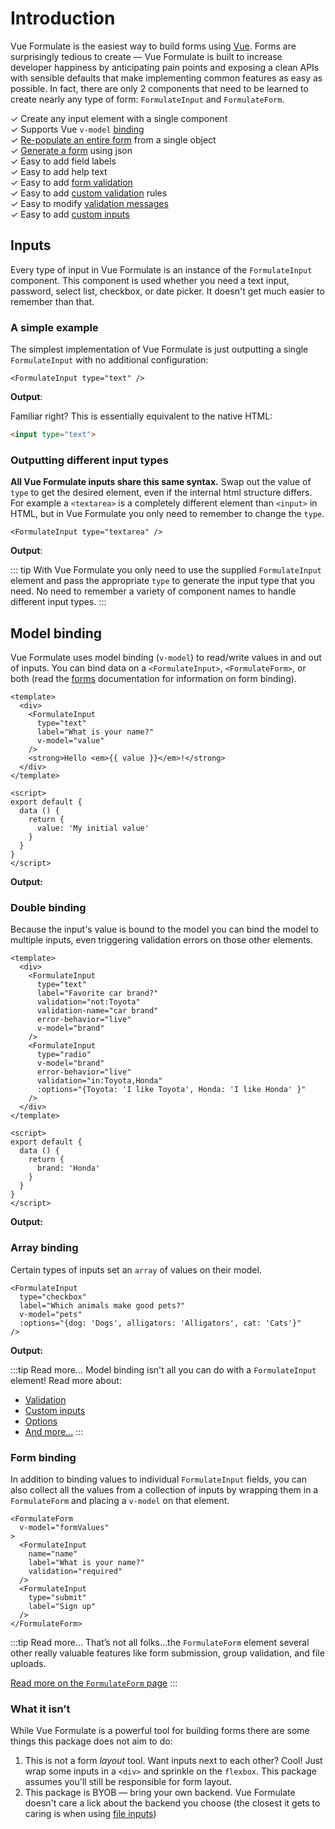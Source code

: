 # Introduction

Vue Formulate is the easiest way to build forms using [Vue](https://vuejs.org/).
Forms are surprisingly tedious to create — Vue Formulate is built to increase
developer happiness by anticipating pain points and exposing a clean APIs with
sensible defaults that make implementing common features as easy as possible.
In fact, there are only 2 components that need to be learned to create nearly
any type of form: `FormulateInput` and `FormulateForm`.

✓ Create any input element with a single component<br>
✓ Supports Vue `v-model` [binding](#model-binding)<br>
✓ [Re-populate an entire form](/guide/forms/#setting-initial-values) from a single object<br>
✓ [Generate a form](/guide/forms/#generating-forms) using json<br>
✓ Easy to add field labels<br>
✓ Easy to add help text<br>
✓ Easy to add [form validation](/guide/validation)<br>
✓ Easy to add [custom validation](/guide/validation/#custom-validation-rules) rules<br>
✓ Easy to modify [validation messages](/guide/validation/#customize-validation-messages)<br>
✓ Easy to add [custom inputs](/guide/custom-inputs)

## Inputs
Every type of input in Vue Formulate is an instance of the `FormulateInput`
component. This component is used whether you need a text input, password,
select list, checkbox, or date picker. It doesn't get much easier
to remember than that.

### A simple example
The simplest implementation of Vue Formulate is just outputting a
single `FormulateInput` with no additional configuration:

```vue
<FormulateInput type="text" />
```
**Output**:

<demo-1-inputs />

Familiar right? This is essentially equivalent to the native HTML:

```html
<input type="text">
```

### Outputting different input types
**All Vue Formulate inputs share this same syntax.** Swap out the value of `type`
to get the desired element, even if the internal html structure differs. For example
a `<textarea>` is a completely different element than `<input>` in HTML, but in
Vue Formulate you only need to remember to change the `type`.

```vue
<FormulateInput type="textarea" />
```

**Output**:

<demo-2-inputs />

::: tip
With Vue Formulate you only need to use the supplied `FormulateInput` element and
pass the appropriate `type` to generate the input type that you need. No need to
remember a variety of component names to handle different input types.
:::


## Model binding

Vue Formulate uses model binding (`v-model`) to read/write values in and out of
inputs. You can bind data on a `<FormulateInput>`, `<FormulateForm>`, or both (read
the [forms](#forms) documentation for information on form binding).


```vue
<template>
  <div>
    <FormulateInput
      type="text"
      label="What is your name?"
      v-model="value"
    />
    <strong>Hello <em>{{ value }}</em>!</strong>
  </div>
</template>

<script>
export default {
  data () {
    return {
      value: 'My initial value'
    }
  }
}
</script>
```

**Output:**

<demo-1-binding />

### Double binding

Because the input's value is bound to the model you can bind the
model to multiple inputs, even triggering validation errors on those other
elements.

```vue
<template>
  <div>
    <FormulateInput
      type="text"
      label="Favorite car brand?"
      validation="not:Toyota"
      validation-name="car brand"
      error-behavior="live"
      v-model="brand"
    />
    <FormulateInput
      type="radio"
      v-model="brand"
      error-behavior="live"
      validation="in:Toyota,Honda"
      :options="{Toyota: 'I like Toyota', Honda: 'I like Honda' }"
    />
  </div>
</template>

<script>
export default {
  data () {
    return {
      brand: 'Honda'
    }
  }
}
</script>
```
**Output:**
<demo-2-binding />

### Array binding

Certain types of inputs set an `array` of values on their model.

```vue
<FormulateInput
  type="checkbox"
  label="Which animals make good pets?"
  v-model="pets"
  :options="{dog: 'Dogs', alligators: 'Alligators', cat: 'Cats'}"
/>
```
**Output:**


<demo-3-binding />


:::tip Read more...
Model binding isn't all you can do with a `FormulateInput` element! Read more
about:

- [Validation](/guide/validation)
- [Custom inputs](/guide/custom-inputs)
- [Options](/guide/inputs#input-options)
- [And more...](/guide/inputs)
:::

### Form binding

In addition to binding values to individual `FormulateInput` fields, you can
also collect all the values from a collection of inputs by wrapping them in
a `FormulateForm` and placing a `v-model` on that element.


```vue
<FormulateForm
  v-model="formValues"
>
  <FormulateInput
    name="name"
    label="What is your name?"
    validation="required"
  />
  <FormulateInput
    type="submit"
    label="Sign up"
  />
</FormulateForm>
```

<demo-form />

:::tip Read more...
That’s not all folks...the `FormulateForm` element several other really
valuable features like form submission, group validation, and file uploads.

[Read more on the `FormulateForm` page](/guide/forms)
:::


### What it isn’t

While Vue Formulate is a powerful tool for building forms there are some things
this package does not aim to do:

  1. This is not a form _layout_ tool. Want inputs next to each other? Cool!
    Just wrap some inputs in a `<div>` and sprinkle on the `flexbox`. This
    package assumes you'll still be responsible for form layout.
  2. This package is BYOB — bring your own backend. Vue Formulate doesn't care
    a lick about the backend you choose (the closest it gets to caring is when
    using [file inputs](/inputs/files))
